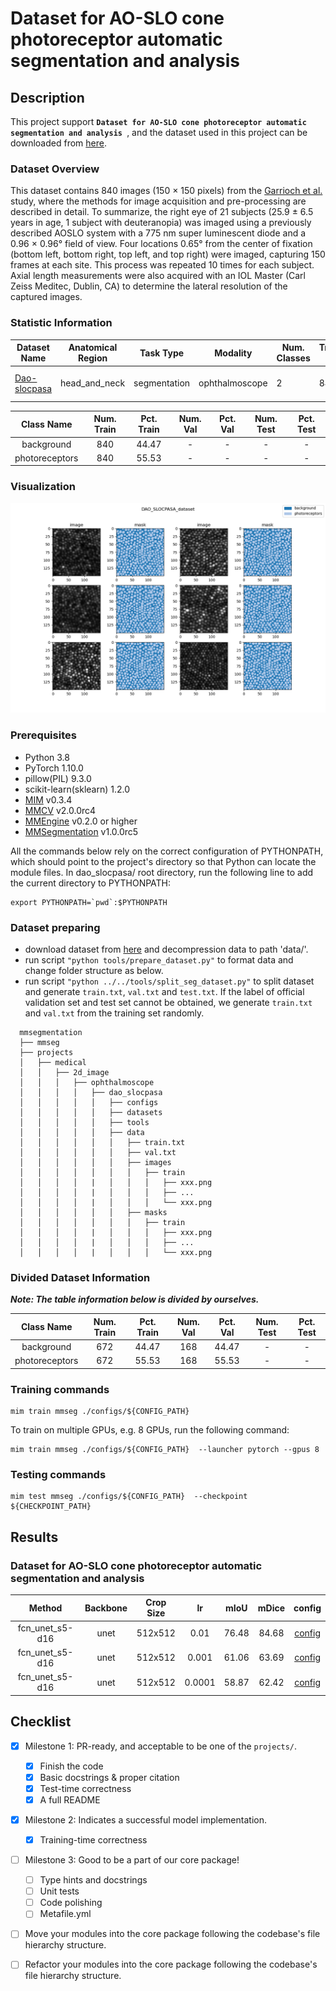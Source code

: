 # Dataset for AO-SLO cone photoreceptor automatic segmentation and analysis

## Description

This project support **`Dataset for AO-SLO cone photoreceptor automatic segmentation and analysis `**, and the dataset used in this project can be downloaded from [here](https://people.duke.edu/~sf59/Chiu_BOE_2013_dataset.htm).

### Dataset Overview

This dataset contains 840 images (150 × 150 pixels) from the [Garrioch et al.](https://opg.optica.org/boe/fulltext.cfm?uri=boe-4-6-924&id=253777#ref44) study, where the methods for image acquisition and pre-processing are described in detail. To summarize, the right eye of 21 subjects (25.9 ± 6.5 years in age, 1 subject with deuteranopia) was imaged using a previously described AOSLO system with a 775 nm super luminescent diode and a 0.96 × 0.96° field of view. Four locations 0.65° from the center of fixation (bottom left, bottom right, top left, and top right) were imaged, capturing 150 frames at each site. This process was repeated 10 times for each subject. Axial length measurements were also acquired with an IOL Master (Carl Zeiss Meditec, Dublin, CA) to determine the lateral resolution of the captured images.

### Statistic Information

| Dataset Name                                                            | Anatomical Region | Task Type    | Modality       | Num. Classes | Train/Val/Test Images | Train/Val/Test Labeled | Release Date | License                                                         |
| ----------------------------------------------------------------------- | ----------------- | ------------ | -------------- | ------------ | --------------------- | ---------------------- | ------------ | --------------------------------------------------------------- |
| [Dao-slocpasa](https://people.duke.edu/~sf59/Chiu_BOE_2013_dataset.htm) | head_and_neck     | segmentation | ophthalmoscope | 2            | 840/-/-               | yes/-/-                | 2012         | [CC-BY-NC 4.0](https://creativecommons.org/licenses/by-sa/4.0/) |

|   Class Name   | Num. Train | Pct. Train | Num. Val | Pct. Val | Num. Test | Pct. Test |
| :------------: | :--------: | :--------: | :------: | :------: | :-------: | :-------: |
|   background   |    840     |   44.47    |    -     |    -     |     -     |     -     |
| photoreceptors |    840     |   55.53    |    -     |    -     |     -     |     -     |

### Visualization

![daoslocpasa](https://raw.githubusercontent.com/uni-medical/medical-datasets-visualization/main/2d/semantic_seg/ophthalmoscope/dao_slocpasa/dao_slocpasa_dataset.png?raw=true)

### Prerequisites

- Python 3.8
- PyTorch 1.10.0
- pillow(PIL) 9.3.0
- scikit-learn(sklearn) 1.2.0
- [MIM](https://github.com/open-mmlab/mim) v0.3.4
- [MMCV](https://github.com/open-mmlab/mmcv) v2.0.0rc4
- [MMEngine](https://github.com/open-mmlab/mmengine) v0.2.0 or higher
- [MMSegmentation](https://github.com/open-mmlab/mmsegmentation) v1.0.0rc5

All the commands below rely on the correct configuration of PYTHONPATH, which should point to the project's directory so that Python can locate the module files. In dao_slocpasa/ root directory, run the following line to add the current directory to PYTHONPATH:

```shell
export PYTHONPATH=`pwd`:$PYTHONPATH
```

### Dataset preparing

- download dataset from [here](https://people.duke.edu/~sf59/Chiu_BOE_2013_dataset.htm) and decompression data to path 'data/'.
- run script `"python tools/prepare_dataset.py"` to format data and change folder structure as below.
- run script `"python ../../tools/split_seg_dataset.py"` to split dataset and generate `train.txt`, `val.txt` and `test.txt`. If the label of official validation set and test set cannot be obtained, we generate `train.txt` and `val.txt` from the training set randomly.

```none
  mmsegmentation
  ├── mmseg
  ├── projects
  │   ├── medical
  │   │   ├── 2d_image
  │   │   │   ├── ophthalmoscope
  │   │   │   │   ├── dao_slocpasa
  │   │   │   │   │   ├── configs
  │   │   │   │   │   ├── datasets
  │   │   │   │   │   ├── tools
  │   │   │   │   │   ├── data
  │   │   │   │   │   │   ├── train.txt
  │   │   │   │   │   │   ├── val.txt
  │   │   │   │   │   │   ├── images
  │   │   │   │   │   │   │   ├── train
  │   │   │   │   |   │   │   │   ├── xxx.png
  │   │   │   │   |   │   │   │   ├── ...
  │   │   │   │   |   │   │   │   └── xxx.png
  │   │   │   │   │   │   ├── masks
  │   │   │   │   │   │   │   ├── train
  │   │   │   │   |   │   │   │   ├── xxx.png
  │   │   │   │   |   │   │   │   ├── ...
  │   │   │   │   |   │   │   │   └── xxx.png
```

### Divided Dataset Information

***Note: The table information below is divided by ourselves.***

|   Class Name   | Num. Train | Pct. Train | Num. Val | Pct. Val | Num. Test | Pct. Test |
| :------------: | :--------: | :--------: | :------: | :------: | :-------: | :-------: |
|   background   |    672     |   44.47    |   168    |  44.47   |     -     |     -     |
| photoreceptors |    672     |   55.53    |   168    |  55.53   |     -     |     -     |

### Training commands

```shell
mim train mmseg ./configs/${CONFIG_PATH}
```

To train on multiple GPUs, e.g. 8 GPUs, run the following command:

```shell
mim train mmseg ./configs/${CONFIG_PATH}  --launcher pytorch --gpus 8
```

### Testing commands

```shell
mim test mmseg ./configs/${CONFIG_PATH}  --checkpoint ${CHECKPOINT_PATH}
```

<!-- List the results as usually done in other model's README. [Example](https://github.com/open-mmlab/mmsegmentation/tree/dev-1.x/configs/fcn#results-and-models)

You should claim whether this is based on the pre-trained weights, which are converted from the official release; or it's a reproduced result obtained from retraining the model in this project. -->

## Results

### Dataset for AO-SLO cone photoreceptor automatic segmentation and analysis

|     Method      | Backbone | Crop Size |   lr   | mIoU  | mDice |                                                                                             config                                                                                              |
| :-------------: | :------: | :-------: | :----: | :---: | :---: | :---------------------------------------------------------------------------------------------------------------------------------------------------------------------------------------------: |
| fcn_unet_s5-d16 |   unet   |  512x512  |  0.01  | 76.48 | 84.68 |  [config](https://github.com/open-mmlab/mmsegmentation/tree/dev-1.x/projects/medical/2d_image/ophthalmoscope/dao_slocpasa/configs/fcn-unet-s5-d16_unet_1xb16-0.01-20k_dao-slocpasa-512x512.py)  |
| fcn_unet_s5-d16 |   unet   |  512x512  | 0.001  | 61.06 | 63.69 | [config](https://github.com/open-mmlab/mmsegmentation/tree/dev-1.x/projects/medical/2d_image/ophthalmoscope/dao_slocpasa/configs/fcn-unet-s5-d16_unet_1xb16-0.001-20k_dao-slocpasa-512x512.py)  |
| fcn_unet_s5-d16 |   unet   |  512x512  | 0.0001 | 58.87 | 62.42 | [config](https://github.com/open-mmlab/mmsegmentation/tree/dev-1.x/projects/medical/2d_image/ophthalmoscope/dao_slocpasa/configs/fcn-unet-s5-d16_unet_1xb16-0.0001-20k_dao-slocpasa-512x512.py) |

## Checklist

- [x] Milestone 1: PR-ready, and acceptable to be one of the `projects/`.

  - [x] Finish the code
  - [x] Basic docstrings & proper citation
  - [x] Test-time correctness
  - [x] A full README

- [x] Milestone 2: Indicates a successful model implementation.

  - [x] Training-time correctness

- [ ] Milestone 3: Good to be a part of our core package!

  - [ ] Type hints and docstrings
  - [ ] Unit tests
  - [ ] Code polishing
  - [ ] Metafile.yml

- [ ] Move your modules into the core package following the codebase's file hierarchy structure.

- [ ] Refactor your modules into the core package following the codebase's file hierarchy structure.
